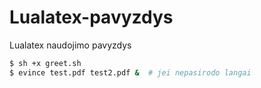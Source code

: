 # Lualatex-pavyzdys
Lualatex naudojimo pavyzdys

~~~bash
$ sh +x greet.sh
$ evince test.pdf test2.pdf &  # jei nepasirodo langai
~~~
